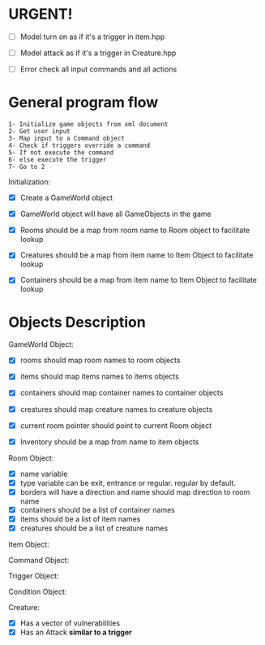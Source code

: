 # URGENT!
- [ ] Model turn on as if it's a trigger in item.hpp
- [ ] Model attack as if it's a trigger in Creature.hpp
- [ ] Error check all input commands and all actions
  
  
  
  
  
# General program flow 
  
    1- Initialize game objects from xml document
    2- Get user input
    3- Map input to a Command object
    4- Check if triggers override a command
    5- If not execute the command
    6- else execute the trigger
    7- Go to 2




Initialization:
- [x] Create a GameWorld object
- [x] GameWorld object will have all GameObjects in the game
- [x] Rooms should be a map from room name to Room object to facilitate lookup
- [x] Creatures should be a map from item name to Item Object to facilitate lookup
- [x] Containers should be a map from item name to Item Object to facilitate lookup










# Objects Description


GameWorld Object:
- [x] rooms should map room names to room objects
- [x] items should map items names to items objects
- [x] containers should map container names to container objects
- [x] creatures  should map creature names to creature objects
- [x] current room pointer should point to current Room object
- [x] Inventory should be a map from name to item objects


Room Object:
- [x] name variable
- [x] type variable can be exit, entrance or regular. regular by default.
- [x] borders will have a direction and name should map direction to room name
- [x] containers should be a list of container names
- [x] items should be a list of item names
- [x] creatures should be a list of creature names

Item Object:

Command Object:

Trigger Object:


Condition Object:


Creature:
- [x] Has a vector of vulnerabilities
- [x] Has an Attack **similar to a trigger**